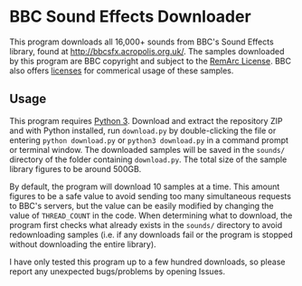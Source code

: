 # BBC Sound Effects Downloader

This program downloads all 16,000+ sounds from BBC's Sound Effects library, found at http://bbcsfx.acropolis.org.uk/. The samples downloaded by this program are BBC copyright and subject to the [RemArc License](https://github.com/bbcarchdev/Remarc/blob/master/doc/2016.09.27_RemArc_Content%20licence_Terms%20of%20Use_final.pdf). BBC also offers [licenses](https://blog.prosoundeffects.com/how-to-license-bbc-sound-effects-to-use-in-your-commercial-productions) for commerical usage of these samples.

## Usage

This program requires [Python 3](https://www.python.org/downloads/). Download and extract the repository ZIP and with Python installed, run `download.py` by double-clicking the file or entering `python download.py` or `python3 download.py` in a command prompt or terminal window. The downloaded samples will be saved in the `sounds/` directory of the folder containing `download.py`. The total size of the sample library figures to be around 500GB.

By default, the program will download 10 samples at a time. This amount figures to be a safe value to avoid sending too many simultaneous requests to BBC's servers, but the value can be easily modified by changing the value of `THREAD_COUNT` in the code. When determining what to download, the program first checks what already exists in the `sounds/` directory to avoid redownloading samples (i.e. if any downloads fail or the program is stopped without downloading the entire library).

I have only tested this program up to a few hundred downloads, so please report any unexpected bugs/problems by opening Issues.